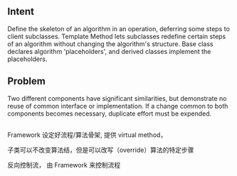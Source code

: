 
## Intent
Define the skeleton of an algorithm in an operation, deferring some steps to client subclasses. Template Method lets subclasses redefine certain steps of an algorithm without changing the algorithm's structure.
Base class declares algorithm 'placeholders', and derived classes implement the placeholders.
## Problem
Two different components have significant similarities, but demonstrate no reuse of common interface or implementation. If a change common to both components becomes necessary, duplicate effort must be expended.


##
Framework 设定好流程/算法骨架, 提供 virtual method，

子类可以不改变算法结，但是可以改写（override）算法的特定步骤

反向控制流， 由 Framework 来控制流程




